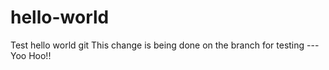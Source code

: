 # hello-world
Test hello world git
This change is being done on the branch for testing --- Yoo Hoo!!
